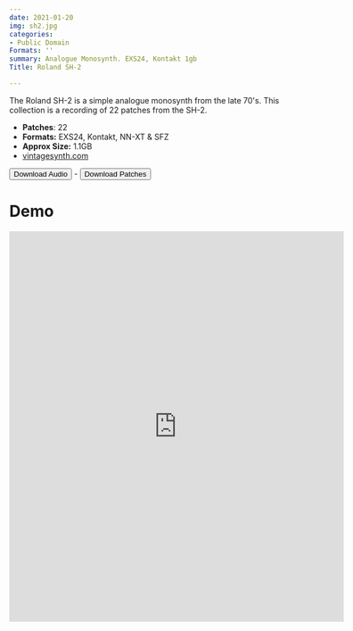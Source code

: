 ```yaml
---
date: 2021-01-20
img: sh2.jpg
categories:
- Public Domain
Formats: ''
summary: Analogue Monosynth. EXS24, Kontakt 1gb
Title: Roland SH-2

---
```

The Roland SH-2 is a simple analogue monosynth from the late 70's.  This collection is a recording of 22 patches from the SH-2.

-  **Patches**: 22
-   **Formats:** EXS24, Kontakt, NN-XT & SFZ
-   **Approx Size:** 1.1GB
-   [vintagesynth.com](http://www.vintagesynth.com/roland/sh2.php/)


<div class="buttons"> <a href="https://www.dropbox.com/sh/fa8r5lmpd0483p8/AAAJOQSRvmNB6kdFALsS07aQa?dl=0"> <button>Download Audio</button></a> - <a href="https://github.com/publicsamples/Roland-SH-2"> <button>Download Patches</button></a></div>


# Demo

<iframe width="600" height="700" src="https://www.modularsamples.com/Demos/demos/sh2.html" frameborder="0" allow="accelerometer; autoplay; clipboard-write; encrypted-media; gyroscope; picture-in-picture" allowfullscreen></iframe>